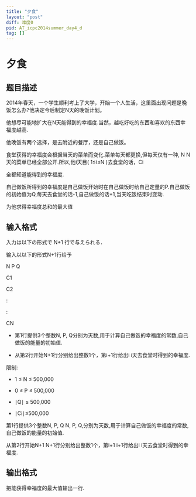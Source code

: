 ```yaml
---
title: "夕食"
layout: "post"
diff: 难度0
pid: AT_icpc2014summer_day4_d
tag: []
---
```


# 夕食

## 题目描述

2014年春天，一个学生顺利考上了大学，开始一个人生活，这里面出现问题是晚饭怎么办?他决定今后制定N天的晚饭计划。
他想尽可能地扩大在N天能得到的幸福度.当然，越吃好吃的东西和喜欢的东西幸福度越高.
他晚饭有两个选择，是去附近的餐厅，还是自己做饭。
食堂获得的幸福度会根据当天的菜单而变化.菜单每天都更换,但每天仅有一种, N N天的菜单已经全部公开.所以,他i天目( 1≤i≤N )去食堂的话，Ci
全都知道能得到的幸福度.
自己做饭所得到的幸福度是自己做饭开始时在自己做饭时给自己定量的P.自己做饭的初始值为Q,每天去食堂的话-1,自己做饭的话+1,当天吃饭结束时变动.
为他求得幸福度总和的最大值

## 输入格式

入力は以下の形式で N+1 行で与えられる．
输入以以下的形式N+1行给予
N P Q
C1
C2
:
:
CN
- 第1行提供3个整数N, P, Q分别为天数,用于计算自己做饭的幸福度的常数,自己做饭的能量的初始值.
- 从第2行开始N+1行分别给出整数1个，第i+1行给出i i天去食堂时得到的幸福度.
限制:
- 1 ≤ N ≤ 500,000
- 0 ≤ P ≤ 500,000
- ∣Q∣ ≤ 500,000
- ∣Ci∣≤500,000
第1行提供3个整数N, P, Q N, P, Q,分别为天数,用于计算自己做饭的幸福度的常数,自己做饭的能量的初始值.
从第2行开始N+1 N+1行分别给出整数1个，第i+1 i+1行给出i i天去食堂时得到的幸福度.

## 输出格式

把能获得幸福度的最大值输出一行.

